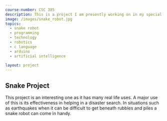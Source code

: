 ```yaml
---
course-number: CSC 385
description: This is a project I am presently working on in my special topics class, and we are designing a snake robot.
image: /images/snake_robot.jpg
topics:
  - snake robot
  - programming
  - technology
  - robotics
  - c language
  - arduino
  - artificial intelligence
  
layout: project 
---
```


## Snake Project
This project is an interesting one as it has many real life uses.
A major use of this is its effectiveness in helping in a disaster search.
In situations such as earthquakes when it can be difficult to get beneath rubbles 
and piles a snake robot can come in handy.

